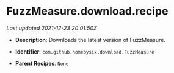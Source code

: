 # FuzzMeasure.download.recipe

_Last updated 2021-12-23 20:01:50Z_

- **Description**: Downloads the latest version of FuzzMeasure.

- **Identifier**: `com.github.homebysix.download.FuzzMeasure`

- **Parent Recipes**: `None`
